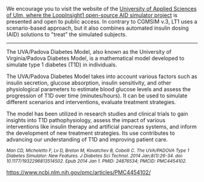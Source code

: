 We encourage you to visit the website of the <a href="https://lt1.org/" target="_blank">University of Applied Sciences of Ulm, where the LoopInsight1 open-source AID simulator project</a> is presented and open to public access. In contrary to CGMSIM v.3, LT1 uses a scenario-based approach, but it also combines automated insulin dosing (AID) solutions to "treat" the simulated subjects.

<hr>

The UVA/Padova Diabetes Model, also known as the University of Virginia/Padova Diabetes Model, is a mathematical model developed to simulate type 1 diabetes (T1D) in individuals. 

The UVA/Padova Diabetes Model takes into account various factors such as insulin secretion, glucose absorption, insulin sensitivity, and other physiological parameters to estimate blood glucose levels and assess the progression of T1D over time (minutes/hours). It can be used to simulate different scenarios and interventions, evaluate treatment strategies.

The model has been utilized in research studies and clinical trials to gain insights into T1D pathophysiology, assess the impact of various interventions like insulin therapy and artificial pancreas systems, and inform the development of new treatment strategies. Its use contributes to advancing our understanding of T1D and improving patient care.

<span style="font-size:smaller"> <i>Man CD, Micheletto F, Lv D, Breton M, Kovatchev B, Cobelli C. The UVA/PADOVA Type 1 Diabetes Simulator: New Features. J Diabetes Sci Technol. 2014 Jan;8(1):26-34. doi: 10.1177/1932296813514502. Epub 2014 Jan 1. PMID: 24876534; PMCID: PMC4454102.</i></span>

<a href="https://www.ncbi.nlm.nih.gov/pmc/articles/PMC4454102/" target="_blank">https://www.ncbi.nlm.nih.gov/pmc/articles/PMC4454102/</a>